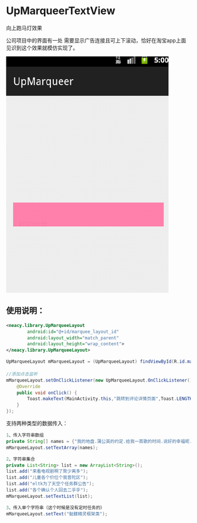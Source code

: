 # UpMarqueerTextView
向上跑马灯效果

公司项目中的界面有一处 需要显示广告连接且可上下滚动，恰好在淘宝app上面见识到这个效果就模仿实现了。

![图片效果](https://github.com/lipeng759581712/UpMarqueerTextView/blob/master/screenshot/UpMarqueeTextView.gif)


## 使用说明：
```xml
<neacy.library.UpMarqueeLayout
        android:id="@+id/marquee_layout_id"
        android:layout_width="match_parent"
        android:layout_height="wrap_content">
</neacy.library.UpMarqueeLayout>
```

```java
UpMarqueeLayout mMarqueeLayout = (UpMarqueeLayout) findViewById(R.id.marquee_layout_id);

//添加点击监听
mMarqueeLayout.setOnClickListener(new UpMarqueeLayout.OnClickListener() {
    @Override
    public void onClick() {
        Toast.makeText(MainActivity.this,"跳转到评论详情页面",Toast.LENGTH_SHORT).show();
    }
});
```


支持两种类型的数据传入：

```java
1、传入字符串数组
private String[] names = {"我的地盘.蒲公英的约定.给我一首歌的时间.说好的幸福呢.......", "我的地盘", "蒲公英的约定", "给我一首歌的时间", "说好的幸福呢"};
mMarqueeLayout.setTextArray(names);
```

```java
2、字符串集合
private List<String> list = new ArrayList<String>();
list.add("来看电视剧啊了聚少离多");
list.add("儿童各个价位个我普陀区");
list.add("eltk为了天空个任务群公告");
list.add("各个确认个人回去二乎乎");
mMarqueeLayout.setTextList(list);
```

```java
3、传入单个字符串（这个时候是没有定时任务的）
mMarqueeLayout.setText("骷髅精灵框架类");
```
